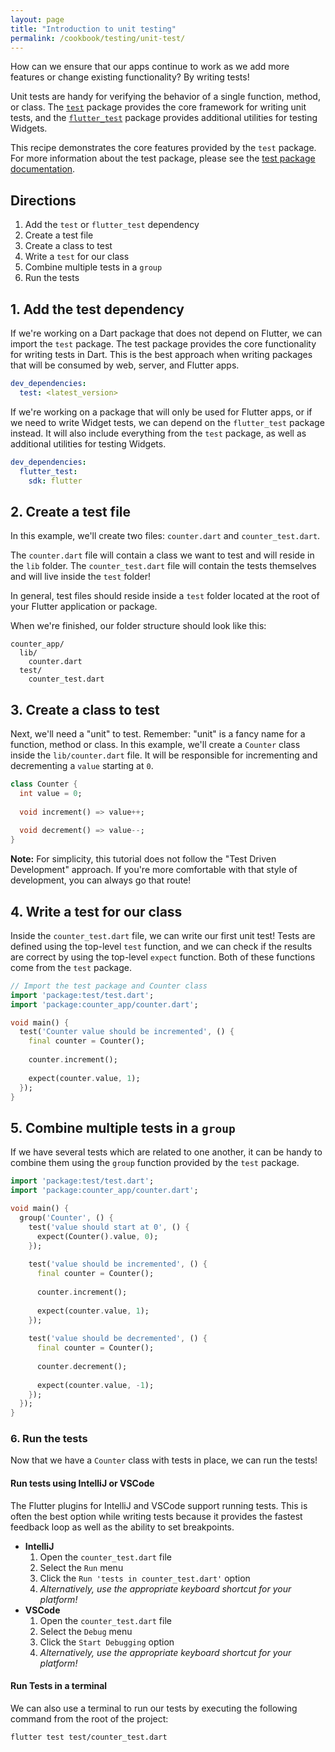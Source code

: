 ```yaml
---
layout: page
title: "Introduction to unit testing"
permalink: /cookbook/testing/unit-test/
---
```


How can we ensure that our apps continue to work as we add more features or 
change existing functionality? By writing tests!

Unit tests are handy for verifying the behavior of a single function, method, or 
class. The [`test`](https://pub.dartlang.org/packages/test) package provides the 
core framework for writing unit tests, and the 
[`flutter_test`](https://docs.flutter.io/flutter/flutter_test/flutter_test-library.html) 
package provides additional utilities for testing Widgets.

This recipe demonstrates the core features provided by the `test` package. For 
more information about the test package, please see the 
[test package documentation](https://github.com/dart-lang/test/blob/master/README.md).

## Directions

  1. Add the `test` or `flutter_test` dependency
  2. Create a test file
  3. Create a class to test
  4. Write a `test` for our class
  5. Combine multiple tests in a `group`
  6. Run the tests

## 1. Add the test dependency

If we're working on a Dart package that does not depend on Flutter, we
can import the `test` package. The test package provides the core functionality 
for writing tests in Dart. This is the best approach when writing packages that 
will be consumed by web, server, and Flutter apps.

```yaml
dev_dependencies:
  test: <latest_version>
```

If we're working on a package that will only be used for Flutter apps, or if 
we need to write Widget tests, we can depend on the `flutter_test` package 
instead. It will also include everything from the `test` package, as well as
additional utilities for testing Widgets.

```yaml
dev_dependencies:
  flutter_test:
    sdk: flutter
```


## 2. Create a test file

In this example, we'll create two files: `counter.dart` and `counter_test.dart`. 

The `counter.dart` file will contain a class we want to test and will reside in
the `lib` folder. The `counter_test.dart` file will contain the tests 
themselves and will live inside the `test` folder!

In general, test files should reside inside a `test` folder located at the root 
of your Flutter application or package.

When we're finished, our folder structure should look like this:

```
counter_app/
  lib/
    counter.dart
  test/
    counter_test.dart
```

## 3. Create a class to test

Next, we'll need a "unit" to test. Remember: "unit" is a fancy name for a 
function, method or class. In this example, we'll create a `Counter` class 
inside the `lib/counter.dart` file. It will be responsible for incrementing and 
decrementing a `value` starting at `0`. 

```dart
class Counter {
  int value = 0;
  
  void increment() => value++;
  
  void decrement() => value--; 
}
```

**Note:** For simplicity, this tutorial does not follow the "Test Driven 
Development" approach. If you're more comfortable with that style of 
development, you can always go that route!

## 4. Write a test for our class

Inside the `counter_test.dart` file, we can write our first unit test! Tests are 
defined using the top-level `test` function, and we can check if the results are 
correct by using the top-level `expect` function. Both of these functions come
from the `test` package.

<!-- skip -->
```dart
// Import the test package and Counter class
import 'package:test/test.dart';
import 'package:counter_app/counter.dart';

void main() {
  test('Counter value should be incremented', () {
    final counter = Counter();
    
    counter.increment();
    
    expect(counter.value, 1);
  });
}
```  

## 5. Combine multiple tests in a `group`

If we have several tests which are related to one another, it can be handy
to combine them using the `group` function provided by the `test` package.

<!-- skip -->
```dart
import 'package:test/test.dart';
import 'package:counter_app/counter.dart';

void main() {
  group('Counter', () {
    test('value should start at 0', () {
      expect(Counter().value, 0);
    });
    
    test('value should be incremented', () {
      final counter = Counter();
        
      counter.increment();
        
      expect(counter.value, 1);
    });
    
    test('value should be decremented', () {
      final counter = Counter();
        
      counter.decrement();
        
      expect(counter.value, -1);
    });
  });
}
```

### 6. Run the tests

Now that we have a `Counter` class with tests in place, we can run the tests! 

#### Run tests using IntelliJ or VSCode 

The Flutter plugins for IntelliJ and VSCode support running tests. This is often
the best option while writing tests because it provides the fastest feedback 
loop as well as the ability to set breakpoints.

  * **IntelliJ** 
    1. Open the `counter_test.dart` file
    2. Select the `Run` menu
    3. Click the `Run 'tests in counter_test.dart'` option
    4. *Alternatively, use the appropriate keyboard shortcut for your platform!*
  * **VSCode**
    1. Open the `counter_test.dart` file
    2. Select the `Debug` menu
    3. Click the `Start Debugging` option
    4. *Alternatively, use the appropriate keyboard shortcut for your platform!*

#### Run Tests in a terminal

We can also use a terminal to run our tests by executing the following
command from the root of the project:

```
flutter test test/counter_test.dart
```

